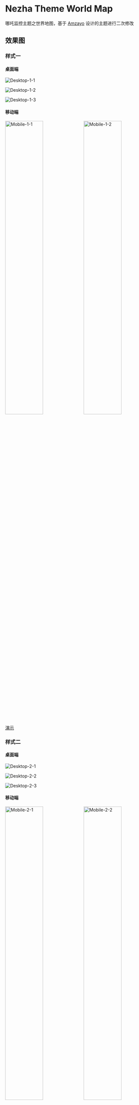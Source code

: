 # Nezha Theme World Map

哪吒监控主题之世界地图，基于 [Amzayo](https://blog.amzayo.com) 设计的主题进行二次修改

## 效果图

### 样式一

#### 桌面端

![Desktop-1-1](/screenshots/desktop-1-1.png)

![Desktop-1-2](/screenshots/desktop-1-2.png)

![Desktop-1-3](/screenshots/desktop-1-3.png)

#### 移动端

<p>
  <img alt="Mobile-1-1" src="/screenshots/mobile-1-1.jpg" width="49%" />
  <img alt="Mobile-1-2" src="/screenshots/mobile-1-2.jpg" width="49%" />
</p>

[演示](https://jks-collapse.pages.dev)

### 样式二

#### 桌面端

![Desktop-2-1](/screenshots/desktop-2-1.png)

![Desktop-2-2](/screenshots/desktop-2-2.png)

![Desktop-2-3](/screenshots/desktop-2-3.png)

#### 移动端

<p>
  <img alt="Mobile-2-1" src="/screenshots/mobile-2-1.jpg" width="49%" />
  <img alt="Mobile-2-2" src="/screenshots/mobile-2-2.jpg" width="49%" />
</p>

[演示](https://jks-tabs.pages.dev)

## 主要改动

- 增加世界地图
- 默认背景图为必应每日壁纸
- 小鸡的主要信息以标签组形式显示
- 小鸡离线时卡片为灰色
- 增加网络图表
- 支持 PWA，可安装到桌面或主屏幕

## 部署

本项目为纯前端，不依赖哪吒服务端渲染，所以需要一个新的站点

### 手动

下载 [样式一](https://github.com/reg233/nezha-theme-world-map/releases/latest/download/nezha-theme-world-map.zip) 或 [样式二](https://github.com/reg233/nezha-theme-world-map/releases/latest/download/nezha-theme-world-map-tabs.zip) 到站点的对应目录并解压

在 `Nginx` 或 `Caddy` 的配置文件中反代路径 `/api/*` 和 `/ws` 到哪吒面板地址

#### Nginx

```
location /api/ {
    proxy_pass http://localhost:8008;
    proxy_set_header Host $host;
    proxy_set_header X-Real-IP $remote_addr;
    proxy_set_header X-Forwarded-For $proxy_add_x_forwarded_for;
    proxy_set_header X-Forwarded-Proto $scheme;
}

location /ws {
    proxy_pass http://localhost:8008;
    proxy_http_version 1.1;
    proxy_set_header Upgrade $http_upgrade;
    proxy_set_header Connection "upgrade";
    proxy_set_header Host $host;
    proxy_set_header X-Real-IP $remote_addr;
    proxy_set_header X-Forwarded-For $proxy_add_x_forwarded_for;
    proxy_set_header X-Forwarded-Proto $scheme;
}
```

#### Caddy

反代本地

```
example.com {
    root * /var/www/nezha-theme-world-map
    encode zstd gzip
    file_server

    @path {
        path /api/* /ws
    }

    reverse_proxy @path localhost:8008
}
```

反代远程

```
example.com {
    root * /var/www/nezha-theme-world-map
    encode zstd gzip
    file_server

    @path {
        path /api/* /ws
    }

    reverse_proxy @path https://foobar.com {
        header_up Host {upstream_hostport}
        header_up -Origin
    }
}
```

### Cloudflare Pages

下载 [样式一](https://github.com/reg233/nezha-theme-world-map/releases/latest/download/nezha-theme-world-map.zip) 或 [样式二](https://github.com/reg233/nezha-theme-world-map/releases/latest/download/nezha-theme-world-map-tabs.zip) 到本地并解压

在 `index.html` 旁边创建一个名为 `_worker.js` 的文件，将下面的代码粘贴进去，再修改第 1 行中的域名

<details>

<summary>_worker.js</summary>

```js
const domain = "example.com";

export default {
  async fetch(request, env) {
    const url = new URL(request.url);
    if (url.pathname.startsWith("/api/")) {
      return handleRequest(request);
    } else if (url.pathname.startsWith("/ws")) {
      return handleWebSocket(request);
    }

    return env.ASSETS.fetch(request);
  },
};

const handleRequest = async (request) => {
  const url = new URL(request.url);
  url.host = domain;

  const modifiedRequest = new Request(url.toString(), {
    headers: request.headers,
    method: request.method,
    body: request.body,
    redirect: "follow",
  });
  const response = await fetch(modifiedRequest);

  return new Response(response.body, response);
};

const handleWebSocket = async (request) => {
  const upgradeHeader = request.headers.get("Upgrade");
  if (upgradeHeader !== "websocket") {
    return new Response("Expected WebSocket", { status: 400 });
  }

  const webSocket = new WebSocket(`wss://${domain}/ws`);
  webSocket.addEventListener("message", (event) => {
    server.send(event.data);
  });

  const [client, server] = Object.values(new WebSocketPair());
  server.accept();
  server.addEventListener("message", (event) => {
    webSocket.send(event.data);
  });

  return new Response(null, { status: 101, webSocket: client });
};
```

</details>

然后在 Cloudflare Pages 创建页面中点击 `上传资产` 按钮将所有文件上传

## 自定义

### 修改标题

在 `index.html` 中搜索 `监控室` 并替换

### 修改背景图

在 `assets/index-xxxxxxxx.css` 中搜索 `https://imgapi.cn/bing.php` 并替换

### 隐藏地图

在 `assets/index-xxxxxxxx.css` 底部加入以下内容

#### 样式一

```css
.ant-collapse-item:first-child{display:none}
```

#### 样式二

```css
.ant-collapse{display:none}@media only screen and (max-width:767px){.tabs{padding:16px}}@media only screen and (min-width:768px){.tabs{padding:4% 8%}}
```

## 已知问题

小鸡数量超过 100 时样式一会出现明显卡顿，建议使用样式二

## 声明

地图数据来自 [TopoJSON](https://github.com/topojson/world-atlas)，如有异议，请自行替换 `countries-50m.json`
